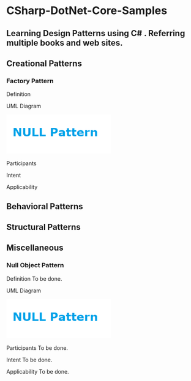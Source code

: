 # CSharp-DotNet-Core-Samples

## Learning Design Patterns using C# . Referring multiple books and web sites.

## Creational Patterns

### Factory Pattern

Definition

UML Diagram

![NULL Pattern](https://github.com/vishipayyallore/CSharp-DotNet-Core-Samples/blob/master/LearningDesignPatterns/Images/NullPattern.png)

Participants

Intent

Applicability

## Behavioral Patterns

## Structural Patterns

## Miscellaneous 

### Null Object Pattern

Definition
To be done.

UML Diagram

![NULL Pattern](https://github.com/vishipayyallore/CSharp-DotNet-Core-Samples/blob/master/LearningDesignPatterns/Images/NullPattern.png)

Participants
To be done.

Intent
To be done.

Applicability
To be done.



